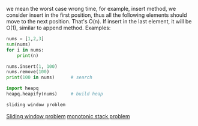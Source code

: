 we mean the worst case wrong time, for example, insert method, we consider insert in the first position, thus all the following elements should move to the next position. That's O(n). If insert in the last element, it will be O(1), similar to append method.
Examples:

```python
nums = [1,2,3]
sum(nums)
for i in nums:
	print(n)

nums.insert(1, 100)
nums.remove(100)
print(100 in nums)      # search 

import heapq
heapq.heapify(nums)     # build heap

sliding window problem
```

[Sliding window problem](https://leetcode.com/problems/longest-substring-without-repeating-characters/)
[monotonic stack problem](https://leetcode.com/problems/daily-temperatures/)

